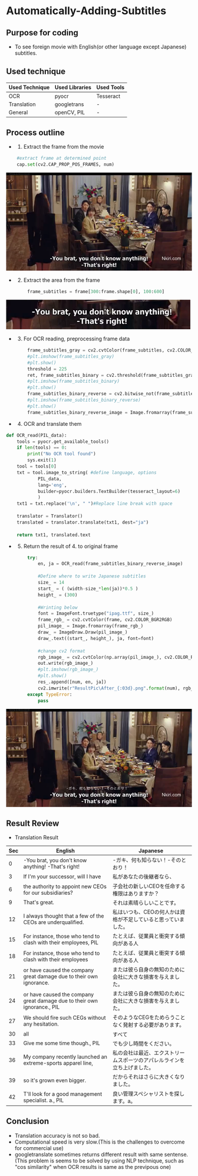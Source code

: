 # Automatically-Adding-Subtitles

## Purpose for coding
* To see foreign movie with English(or other language except Japanese) subtitles.

## Used technique
|  Used Technique  |  Used Libraries  | Used Tools |
| ---- | ---- | ---- |
|  OCR  |  pyocr  | Tesseract |
|  Translation  |  googletrans  | - |
| General | openCV, PIL | - |

## Process outline
* 1. Extract the frame from the movie

```python
    #extract frame at determined point 
    cap.set(cv2.CAP_PROP_POS_FRAMES, num)
```

![Extract the frame](https://github.com/takanyanta/Automatically-Adding-Subtitles/blob/main/ResultPic/Before_000.png "process1")

* 2. Extract the area from the frame

```python
        frame_subtitles = frame[300:frame.shape[0], 100:600]
```

![Extract the frame](https://github.com/takanyanta/Automatically-Adding-Subtitles/blob/main/ResultPic/add_000.png "process1")

* 3. For OCR reading, preprocessing frame data

```python
        frame_subtitles_gray = cv2.cvtColor(frame_subtitles, cv2.COLOR_BGR2GRAY)
        #plt.imshow(frame_subtitles_gray)
        #plt.show()
        threshold = 225
        ret, frame_subtitles_binary = cv2.threshold(frame_subtitles_gray, threshold, 255, cv2.THRESH_BINARY)
        #plt.imshow(frame_subtitles_binary)
        #plt.show()
        frame_subtitles_binary_reverse = cv2.bitwise_not(frame_subtitles_binary)
        #plt.imshow(frame_subtitles_binary_reverse)
        #plt.show()
        frame_subtitles_binary_reverse_image = Image.fromarray(frame_subtitles_binary_reverse)
```

* 4. OCR and translate them
```python
def OCR_read(PIL_data):
    tools = pyocr.get_available_tools()
    if len(tools) == 0:
        print("No OCR tool found")
        sys.exit(1)
    tool = tools[0]
    txt = tool.image_to_string( #define language, options
            PIL_data,
            lang='eng',
            builder=pyocr.builders.TextBuilder(tesseract_layout=6)
            )
    txt1 = txt.replace('\n', " ")#Replace line break with space

    translator = Translator()
    translated = translator.translate(txt1, dest="ja")
    
    return txt1, translated.text
```
* 5. Return the result of 4. to original frame

```python
        try:
            en, ja = OCR_read(frame_subtitles_binary_reverse_image)

            #Define where to write Japanese subtitles
            size_ = 14
            start_ = ( (width-size_*len(ja))*0.5 )
            height_ = (300)

            #Wrinting below
            font = ImageFont.truetype("ipag.ttf", size_)
            frame_rgb_ = cv2.cvtColor(frame, cv2.COLOR_BGR2RGB)
            pil_image_ = Image.fromarray(frame_rgb_)
            draw_ = ImageDraw.Draw(pil_image_)
            draw_.text((start_, height_), ja, font=font)

            #change cv2 format
            rgb_image_ = cv2.cvtColor(np.array(pil_image_), cv2.COLOR_RGB2BGR)
            out.write(rgb_image_)
            #plt.imshow(rgb_image_)
            #plt.show()
            res_.append([num, en, ja])
            cv2.imwrite(r"ResultPic\After_{:03d}.png".format(num), rgb_image_)
        except TypeError:
            pass
```

![Extract the frame](https://github.com/takanyanta/Automatically-Adding-Subtitles/blob/main/ResultPic/After_000.png "process1")

## Result Review

* Translation Result

|  Sec  |  English  | Japanese |
| ---- | ---- | ---- |
|  0  |  -You brat, you don't know anything! -That's right!  | -ガキ、何も知らない！-そのとおり！ |
|  3  |  If I'm your successor, will I have  | 私があなたの後継者なら、 |
| 6 | the authority to appoint new CEOs for our subsidiaries? | 子会社の新しいCEOを任命する権限はありますか？ |
|  9  |  That's great.  | それは素晴らしいことです。 |
|  12  |  I always thought that a few of the CEOs are underqualified.  | 私はいつも、CEOの何人かは資格が不足していると思っていました。 |
| 15 | For instance, those who tend to clash with their employees, PIL | たとえば、従業員と衝突する傾向がある人 |
|  18  |  For instance, those who tend to clash with their employees  | たとえば、従業員と衝突する傾向がある人 |
|  21  |  or have caused the company great damage due to their own ignorance.  | または彼ら自身の無知のために会社に大きな損害を与えました。 |
| 24 | or have caused the company great damage due to their own ignorance., PIL | または彼ら自身の無知のために会社に大きな損害を与えました。 |
|  27  |  We should fire such CEGs without any hesitation.  | そのようなCEGをためらうことなく発射する必要があります。 |
|  30  |  all  | すべて |
| 33 | Give me some time though., PIL | でも少し時間をください。 |
|  36  |  My company recently launched an extreme-sports apparel line,  | 私の会社は最近、エクストリームスポーツのアパレルラインを立ち上げました。 |
|  39  |  so it's grown even bigger.  | だからそれはさらに大きくなりました。 |
| 42 | T'll look for a good management specialist. a., PIL | 良い管理スペシャリストを探します。a。 |

## Conclusion
* Translation accuracy is not so bad.
* Computational speed is very slow.(This is the challenges to overcome for commercial use)
* googletranslate sometimes returns different result with same sentense.(This problem is seems to be solved by using NLP technique, such as "cos similarity" when OCR results is same as the previpous one)
